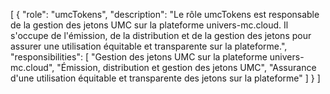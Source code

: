  [
{
"role": "umcTokens",
"description": "Le rôle umcTokens est responsable de la gestion des jetons UMC sur la plateforme univers-mc.cloud. Il s'occupe de l'émission, de la distribution et de la gestion des jetons pour assurer une utilisation équitable et transparente sur la plateforme.",
"responsibilities": [
"Gestion des jetons UMC sur la plateforme univers-mc.cloud",
"Émission, distribution et gestion des jetons UMC",
"Assurance d'une utilisation équitable et transparente des jetons sur la plateforme"
]
}
]